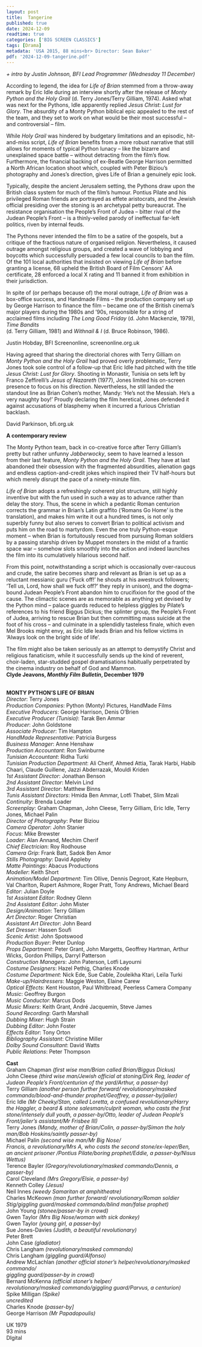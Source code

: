 ```yaml
---
layout: post
title:  Tangerine
published: true
date: 2024-12-09
readtime: true
categories: ['BIG SCREEN CLASSICS']
tags: [Drama]
metadata: 'USA 2015, 88 mins<br> Director: Sean Baker'
pdf: '2024-12-09-tangerine.pdf'
---
```


_+ intro by Justin Johnson, BFI Lead Programmer (Wednesday 11 December)_

According to legend, the idea for _Life of Brian_ stemmed from a throw-away remark by Eric Idle during an interview shortly after the release of _Monty Python and the Holy Grail_ (d. Terry Jones/Terry Gilliam, 1974). Asked what was next for the Pythons, Idle apparently replied _Jesus Christ: Lust for Glory_. The absurdity of a Monty Python biblical epic appealed to the rest of the team, and they set to work on what would be their most successful – and controversial – film.

While _Holy Grail_ was hindered by budgetary limitations and an episodic, hit-and-miss script, _Life of Brian_ benefits from a more robust narrative that still allows for moments of typical Python lunacy – like the bizarre and unexplained space battle – without detracting from the film’s flow. Furthermore, the financial backing of ex-Beatle George Harrison permitted a North African location shoot which, coupled with Peter Biziou’s photography and Jones’s direction, gives Life of Brian a genuinely epic look.

Typically, despite the ancient Jerusalem setting, the Pythons draw upon the British class system for much of the film’s humour. Pontius Pilate and his privileged Roman friends are portrayed as effete aristocrats, and the Jewish official presiding over the stoning is an archetypal petty bureaucrat. The resistance organisation the People’s Front of Judea – bitter rival of the Judean People’s Front – is a thinly-veiled parody of ineffectual far-left politics, riven by internal feuds.

The Pythons never intended the film to be a satire of the gospels, but a critique of the fractious nature of organised religion. Nevertheless, it caused outrage amongst religious groups, and created a wave of lobbying and boycotts which successfully persuaded a few local councils to ban the film. Of the 101 local authorities that insisted on viewing _Life of Brian_ before granting a license, 68 upheld the British Board of Film Censors’ AA certificate, 28 enforced a local X rating and 11 banned it from exhibition in their jurisdiction.

In spite of (or perhaps because of) the moral outrage, _Life of Brian_ was a box-office success, and Handmade Films – the production company set up by George Harrison to finance the film – became one of the British cinema’s major players during the 1980s and ’90s, responsible for a string of acclaimed films including _The Long Good Friday_ (d. John Mackenzie, 1979), _Time Bandits_  
(d. Terry Gilliam, 1981) and _Withnail & I_ (d. Bruce Robinson, 1986).

Justin Hobday, BFI Screenonline, screenonline.org.uk

Having agreed that sharing the directorial chores with Terry Gilliam on _Monty Python and the Holy Grail_ had proved overly problematic, Terry Jones took sole control of a follow-up that Eric Idle had pitched with the title _Jesus Christ: Lust for Glory_. Shooting in Monastir, Tunisia on sets left by Franco Zeffirelli’s _Jesus of Nazareth_ (1977), Jones limited his on-screen presence to focus on his direction. Nevertheless, he still landed the standout line as Brian Cohen’s mother, Mandy: ‘He’s not the Messiah. He’s a very naughty boy!’ Proudly declaring the film heretical, Jones defended it against accusations of blasphemy when it incurred a furious Christian backlash.

David Parkinson, bfi.org.uk

**A contemporary review**

The Monty Python team, back in co-creative force after Terry Gilliam’s pretty but rather unfunny _Jabberwocky_, seem to have learned a lesson from their last feature, _Monty Python and the Holy Grail_. They have at last abandoned their obsession with the fragmented absurdities, alienation gags and endless caption-and-credit jokes which inspired their TV half-hours but which merely disrupt the pace of a ninety-minute film.

_Life of Brian_ adopts a refreshingly coherent plot structure, still highly inventive but with the fun used in such a way as to advance rather than delay the story. Thus, the scene in which a pedantic Roman centurion corrects the grammar in Brian’s Latin graffito (‘Romans Go Home’ is the translation), and makes him write it out a hundred times, is not only superbly funny but also serves to convert Brian to political activism and puts him on the road to martyrdom. Even the one truly Python-esque moment – when Brian is fortuitously rescued from pursuing Roman soldiers by a passing starship driven by Muppet monsters in the midst of a frantic space war – somehow slots smoothly into the action and indeed launches the film into its cumulatively hilarious second half.

From this point, notwithstanding a script which is occasionally over-raucous and crude, the satire becomes sharp and relevant as Brian is set up as a reluctant messianic guru (‘Fuck off!’ he shouts at his awestruck followers; ‘Tell us, Lord, how shall we fuck off?’ they reply in unison), and the dogma-bound Judean People’s Front abandon him to crucifixion for the good of the cause. The climactic scenes are as memorable as anything yet devised by the Python mind – palace guards reduced to helpless giggles by Pilate’s references to his friend Biggus Dickus; the splinter group, the People’s Front of Judea, arriving to rescue Brian but then committing mass suicide at the foot of his cross – and culminate in a splendidly tasteless finale, which even Mel Brooks might envy, as Eric Idle leads Brian and his fellow victims in ‘Always look on the bright side of life’.

The film might also be taken seriously as an attempt to demystify Christ and religious fanaticism, while it successfully sends up the kind of reverent, choir-laden, star-studded gospel dramatisations habitually perpetrated by the cinema industry on behalf of God and Mammon.  
**Clyde Jeavons, _Monthly Film Bulletin_, December 1979**  
<br>

**MONTY PYTHON’S LIFE OF BRIAN**  
_Director_: Terry Jones  
_Production Companies_: Python (Monty) Pictures, HandMade Films  
_Executive Producers_: George Harrison, Denis O’Brien  
_Executive Producer (Tunisia)_: Tarak Ben Ammar  
_Producer_: John Goldstone  
_Associate Producer_: Tim Hampton  
_HandMade Representative_: Patricia Burgess  
_Business Manager_: Anne Henshaw  
_Production Accountant_: Ron Swinburne  
_Tunisian Accountant_: Ridha Turki  
_Tunisian Production Department_: Ali Cherif, Ahmed Attia, Tarak Harbi, Habib Chaari, Claude Guillene, Jazzi Abderrazak, Mouldi Kriden  
_1st Assistant Director_: Jonathan Benson  
_2nd Assistant Director_: Melvin Lind  
_3rd Assistant Director_: Matthew Binns  
_Tunis Assistant Directors_: Hmida Ben Ammar, Lotfi Thabet, Slim Mzali  
_Continuity_: Brenda Loader  
_Screenplay_: Graham Chapman, John Cleese, Terry Gilliam, Eric Idle, Terry Jones, Michael Palin  
_Director of Photography_: Peter Biziou  
_Camera Operator_: John Stanier  
_Focus_: Mike Brewster  
_Loader_: Alan Annand, Mechim Cherif  
_Chief Electrician_: Roy Rodhouse  
_Camera Grip_: Frank Batt, Sadok Ben Amor  
_Stills Photography_: David Appleby  
_Matte Paintings_: Abacus Productions  
_Modeller_: Keith Short  
_Animation/Model Department_: Tim Ollive, Dennis Degroot, Kate Hepburn, Val Charlton, Rupert Ashmore, Roger Pratt, Tony Andrews, Michael Beard  
_Editor_: Julian Doyle  
_1st Assistant Editor_: Rodney Glenn  
_2nd Assistant Editor_: John Mister  
_Design/Animation_: Terry Gilliam  
_Art Director_: Roger Christian  
_Assistant Art Director_: John Beard  
_Set Dresser_: Hassen Soufi  
_Scenic Artist_: John Spotswood  
_Production Buyer_: Peter Dunlop  
_Props Department_: Peter Grant, John Margetts, Geoffrey Hartman, Arthur Wicks, Gordon Phillips, Darryl Patterson  
_Construction Managers_: John Paterson, Lotfi Layourni  
_Costume Designers_: Hazel Pethig, Charles Knode  
_Costume Department_: Nick Ede, Sue Cable, Zouleikha Ktari, Leïla Turki  
_Make-up/Hairdressers_: Maggie Weston, Elaine Carew  
_Optical Effects_: Kent Houston, Paul Whitbread, Peerless Camera Company  
_Music_: Geoffrey Burgon  
_Music Conductor_: Marcus Dods  
_Music Mixers_: Keith Grant, André Jacquemin, Steve James  
_Sound Recording_: Garth Marshall  
_Dubbing Mixer_: Hugh Strain  
_Dubbing Editor_: John Foster  
_Effects Editor_: Tony Orton  
_Bibliography Assistant_: Christine Miller  
_Dolby Sound Consultant_: David Watts  
_Public Relations_: Peter Thompson  

**Cast**  
Graham Chapman _(first wise man/Brian called Brian/Biggus Dickus)_  
John Cleese _(third wise man/Jewish official at stoning/Dirk Reg, leader of Judean People’s Front/centurion of the yard/Arthur, a passer-by)_  
Terry Gilliam _(another person further forward/ revolutionary/masked commando/blood-and-thunder prophet/Geoffrey, a passer-by/jailer)_  
Eric Idle _(Mr Cheeky/Stan, called Loretta, a confused revolutionary/Harry the Haggler, a beard & stone salesman/culprit woman, who casts the first stone/intensely dull youth, a passer-by/Otto, leader of Judean People’s Front/jailer’s assistant/Mr Frisbee III)_  
Terry Jones _(Mandy, mother of Brian/Colin, a passer-by/Simon the holy man/Bob Hoskins/saintly passer-by)_  
Michael Palin _(second wise man/Mr Big Nose/_  
_Francis, a revolutionary/Mrs A, who casts the second stone/ex-leper/Ben, an ancient prisoner /Pontius Pilate/boring prophet/Eddie, a passer-by/Nisus Wettus)_  
Terence Bayler _(Gregory/revolutionary/masked commando/Dennis, a passer-by)_  
Carol Cleveland _(Mrs Gregory/Elsie, a passer-by)_  
Kenneth Colley _(Jesus)_  
Neil Innes _(weedy Samaritan at amphitheatre)_  
Charles McKeown _(man further forward/ revolutionary/Roman soldier Stig/giggling guard/masked commando/blind man/false prophet)_  
John Young _(stonee/passer-by in crowd)_  
Gwen Taylor _(Mrs Big Nose/woman with sick donkey)_  
Gwen Taylor _(young girl, a passer-by)_  
Sue Jones-Davies _(Judith, a beautiful revolutionary)_  
Peter Brett  
John Case _(gladiator)_  
Chris Langham _(revolutionary/masked commando)_  
Chris Langham _(giggling guard/Alfonso)_  
Andrew McLachlan _(another official stoner’s helper/revolutionary/masked commando/_  
_giggling guard/passer-by in crowd)_  
Bernard McKenna _(official stoner’s helper/_  
_revolutionary/masked commando/giggling guard/Parvus, a centurion)_  
Spike Milligan _(Spike)_  
_uncredited_  
Charles Knode _(passer-by]_  
George Harrison _(Mr Papadopoulis)_  

UK 1979  
93 mins  
DIgital  
<!--stackedit_data:
eyJoaXN0b3J5IjpbNDIzMDgyMTcwXX0=
-->